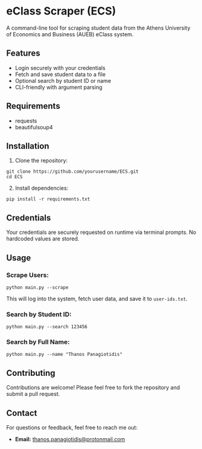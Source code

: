 # eClass Scraper (ECS)
A command-line tool for scraping student data from the Athens University of Economics and Business (AUEB) eClass system.

## Features
* Login securely with your credentials
* Fetch and save student data to a file
* Optional search by student ID or name
* CLI-friendly with argument parsing

## Requirements
* requests
* beautifulsoup4

## Installation
1. Clone the repository:

```
git clone https://github.com/yourusername/ECS.git
cd ECS
```

2. Install dependencies:

```
pip install -r requirements.txt
```

## Credentials
Your credentials are securely requested on runtime via terminal prompts. No hardcoded values are stored.

## Usage
### Scrape Users:
```
python main.py --scrape
```
This will log into the system, fetch user data, and save it to ```user-ids.txt```.

### Search by Student ID:
```
python main.py --search 123456
```

### Search by Full Name:
```
python main.py --name "Thanos Panagiotidis"
```

## Contributing
Contributions are welcome! Please feel free to fork the repository and submit a pull request.

## Contact
For questions or feedback, feel free to reach me out:
* **Email:** thanos.panagiotidis@protonmail.com
